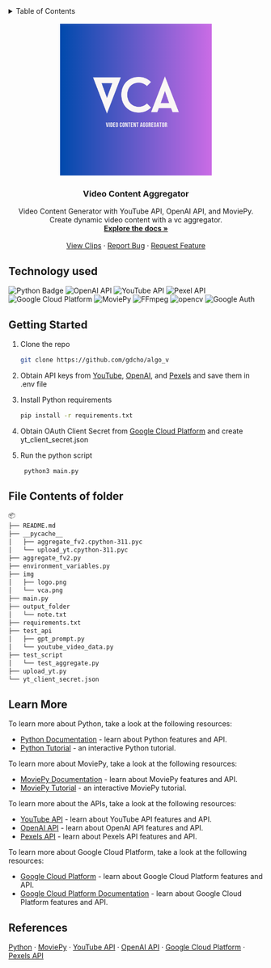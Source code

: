 <!-- TABLE OF CONTENTS -->
<details>
  <summary>Table of Contents</summary>
  <ol>
    <li>
      <a href="#technology-used">Technology used</a>      
    </li>
    <li><a href="#getting-started">Getting started</a></li>
    <li><a href="#file-contents-of-folder">File Contents of folder</a></li>
    <li><a href="#learn-more">Learn More</a></li>
    <li><a href="#references">References</a></li>
  </ol>
</details>
<br />
<div align="center">
  <a href="https://github.com/gdcho/vc_aggregator">
    <img src="/img/vca.png" alt="Logo" width="300" height="300">
  </a>

  <h3 align="center">Video Content Aggregator</h3>


  <p align="center">
    Video Content Generator with YouTube API, OpenAI API, and MoviePy. Create dynamic video content with a vc aggregator.
    <br />
    <a href="https://github.com/gdcho/vc_aggregator"><strong>Explore the docs »</strong></a>
    <br />
    <br />  
    <a href="https://www.youtube.com/@QuickUniqueFacts">View Clips</a>
    ·
    <a href="https://github.com/gdcho/vc_aggregator/issues">Report Bug</a>
    ·
    <a href="https://github.com/gdcho/vc_aggregator/issues">Request Feature</a>
  </p>
</div>


## Technology used

![Python Badge](https://img.shields.io/badge/Python-3776AB?logo=python&logoColor=fff&style=for-the-badge)
![OpenAI API](https://img.shields.io/badge/OpenAI%20API-00A67E?style=for-the-badge&logo=openai&logoColor=white)
![YouTube API](https://img.shields.io/badge/YouTube%20API-FF0000?style=for-the-badge&logo=youtube&logoColor=white)
![Pexel API](https://img.shields.io/badge/Pexel%20API-05A081?style=for-the-badge&logo=pexels&logoColor=white)
![Google Cloud Platform](https://img.shields.io/badge/Google%20Cloud%20Platform-4285F4?style=for-the-badge&logo=google-cloud&logoColor=white)
![MoviePy](https://img.shields.io/badge/MoviePy-000000?style=for-the-badge&logo=python&logoColor=white)
![FFmpeg](https://img.shields.io/badge/FFmpeg-007ACC?style=for-the-badge&logo=ffmpeg&logoColor=white)
![opencv](https://img.shields.io/badge/opencv-5C3EE8?style=for-the-badge&logo=opencv&logoColor=white)
![Google Auth](https://img.shields.io/badge/Google%20Auth-4285F4?style=for-the-badge&logo=google&logoColor=white)


## Getting Started

1. Clone the repo
   ```sh
   git clone https://github.com/gdcho/algo_v
   ```
2. Obtain API keys from [YouTube](https://developers.google.com/youtube/v3/getting-started), [OpenAI](https://beta.openai.com/), and [Pexels](https://www.pexels.com/api/new/) and save them in .env file
3. Install Python requirements

   ```sh
   pip install -r requirements.txt
   ```
4. Obtain OAuth Client Secret from [Google Cloud Platform](https://console.cloud.google.com/apis/credentials) and create yt_client_secret.json
5. Run the python script

   ```sh
    python3 main.py
    ```

## File Contents of folder

```
📦
├── README.md
├── __pycache__
│   ├── aggregate_fv2.cpython-311.pyc
│   └── upload_yt.cpython-311.pyc
├── aggregate_fv2.py
├── environment_variables.py
├── img
│   ├── logo.png
│   └── vca.png
├── main.py
├── output_folder
│   └── note.txt
├── requirements.txt
├── test_api
│   ├── gpt_prompt.py
│   └── youtube_video_data.py
├── test_script
│   └── test_aggregate.py
├── upload_yt.py
└── yt_client_secret.json
```

## Learn More

To learn more about Python, take a look at the following resources:

- [Python Documentation](https://www.python.org/doc/) - learn about Python features and API.
- [Python Tutorial](https://docs.python.org/3/tutorial/) - an interactive Python tutorial.

To learn more about MoviePy, take a look at the following resources:

- [MoviePy Documentation](https://zulko.github.io/moviepy/) - learn about MoviePy features and API.
- [MoviePy Tutorial](https://zulko.github.io/moviepy/getting_started/your_first_clip.html) - an interactive MoviePy tutorial.

To learn more about the APIs, take a look at the following resources:

- [YouTube API](https://developers.google.com/youtube/v3/getting-started) - learn about YouTube API features and API.
- [OpenAI API](https://beta.openai.com/) - learn about OpenAI API features and API.
- [Pexels API](https://www.pexels.com/api/new/) - learn about Pexels API features and API.

To learn more about Google Cloud Platform, take a look at the following resources:

- [Google Cloud Platform](https://console.cloud.google.com/apis/credentials) - learn about Google Cloud Platform features and API.
- [Google Cloud Platform Documentation](https://cloud.google.com/docs) - learn about Google Cloud Platform features and API.


## References

[Python](https://www.python.org/) ·
[MoviePy](https://zulko.github.io/moviepy/) ·
[YouTube API](https://developers.google.com/youtube/v3/getting-started) ·
[OpenAI API](https://beta.openai.com/) ·
[Google Cloud Platform](https://console.cloud.google.com/apis/credentials) ·
[Pexels API](https://www.pexels.com/api/new/) 